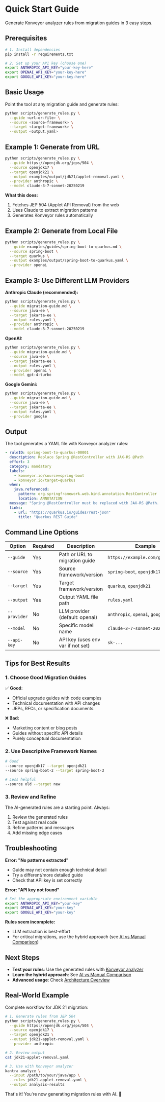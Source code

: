 # Quick Start Guide

Generate Konveyor analyzer rules from migration guides in 3 easy steps.

## Prerequisites

```bash
# 1. Install dependencies
pip install -r requirements.txt

# 2. Set up your API key (choose one)
export ANTHROPIC_API_KEY="your-key-here"
export OPENAI_API_KEY="your-key-here"
export GOOGLE_API_KEY="your-key-here"
```

## Basic Usage

Point the tool at any migration guide and generate rules:

```bash
python scripts/generate_rules.py \
  --guide <url-or-file> \
  --source <source-framework> \
  --target <target-framework> \
  --output <output.yaml>
```

## Example 1: Generate from URL

```bash
python scripts/generate_rules.py \
  --guide https://openjdk.org/jeps/504 \
  --source openjdk17 \
  --target openjdk21 \
  --output examples/output/jdk21/applet-removal.yaml \
  --provider anthropic \
  --model claude-3-7-sonnet-20250219
```

**What this does:**
1. Fetches JEP 504 (Applet API Removal) from the web
2. Uses Claude to extract migration patterns
3. Generates Konveyor rules automatically

## Example 2: Generate from Local File

```bash
python scripts/generate_rules.py \
  --guide examples/guides/spring-boot-to-quarkus.md \
  --source spring-boot \
  --target quarkus \
  --output examples/output/spring-boot-to-quarkus.yaml \
  --provider openai
```

## Example 3: Use Different LLM Providers

**Anthropic Claude (recommended):**
```bash
python scripts/generate_rules.py \
  --guide migration-guide.md \
  --source java-ee \
  --target jakarta-ee \
  --output rules.yaml \
  --provider anthropic \
  --model claude-3-7-sonnet-20250219
```

**OpenAI:**
```bash
python scripts/generate_rules.py \
  --guide migration-guide.md \
  --source java-ee \
  --target jakarta-ee \
  --output rules.yaml \
  --provider openai \
  --model gpt-4-turbo
```

**Google Gemini:**
```bash
python scripts/generate_rules.py \
  --guide migration-guide.md \
  --source java-ee \
  --target jakarta-ee \
  --output rules.yaml \
  --provider google
```

## Output

The tool generates a YAML file with Konveyor analyzer rules:

```yaml
- ruleID: spring-boot-to-quarkus-00001
  description: Replace Spring @RestController with JAX-RS @Path
  effort: 3
  category: mandatory
  labels:
    - konveyor.io/source=spring-boot
    - konveyor.io/target=quarkus
  when:
    java.referenced:
      pattern: org.springframework.web.bind.annotation.RestController
      location: ANNOTATION
  message: "Spring @RestController must be replaced with JAX-RS @Path..."
  links:
    - url: "https://quarkus.io/guides/rest-json"
      title: "Quarkus REST Guide"
```

## Command Line Options

| Option | Required | Description | Example |
|--------|----------|-------------|---------|
| `--guide` | Yes | Path or URL to migration guide | `https://example.com/guide.html` |
| `--source` | Yes | Source framework/version | `spring-boot`, `openjdk17` |
| `--target` | Yes | Target framework/version | `quarkus`, `openjdk21` |
| `--output` | Yes | Output YAML file path | `rules.yaml` |
| `--provider` | No | LLM provider (default: openai) | `anthropic`, `openai`, `google` |
| `--model` | No | Specific model name | `claude-3-7-sonnet-20250219` |
| `--api-key` | No | API key (uses env var if not set) | `sk-...` |

## Tips for Best Results

### 1. Choose Good Migration Guides
✅ **Good:**
- Official upgrade guides with code examples
- Technical documentation with API changes
- JEPs, RFCs, or specification documents

❌ **Bad:**
- Marketing content or blog posts
- Guides without specific API details
- Purely conceptual documentation

### 2. Use Descriptive Framework Names
```bash
# Good
--source openjdk17 --target openjdk21
--source spring-boot-2 --target spring-boot-3

# Less helpful
--source old --target new
```

### 3. Review and Refine
The AI-generated rules are a starting point. Always:
1. Review the generated rules
2. Test against real code
3. Refine patterns and messages
4. Add missing edge cases

## Troubleshooting

**Error: "No patterns extracted"**
- Guide may not contain enough technical detail
- Try a different/more detailed guide
- Check that API key is set correctly

**Error: "API key not found"**
```bash
# Set the appropriate environment variable
export ANTHROPIC_API_KEY="your-key"
export OPENAI_API_KEY="your-key"
export GOOGLE_API_KEY="your-key"
```

**Rules seem incomplete:**
- LLM extraction is best-effort
- For critical migrations, use the hybrid approach (see [AI vs Manual Comparison](ai-vs-manual-comparison.md))

## Next Steps

- **Test your rules**: Use the generated rules with [Konveyor analyzer](https://github.com/konveyor/analyzer-lsp)
- **Learn the hybrid approach**: See [AI vs Manual Comparison](ai-vs-manual-comparison.md)
- **Advanced usage**: Check [Architecture Overview](ARCHITECTURE.md)

## Real-World Example

Complete workflow for JDK 21 migration:

```bash
# 1. Generate rules from JEP 504
python scripts/generate_rules.py \
  --guide https://openjdk.org/jeps/504 \
  --source openjdk17 \
  --target openjdk21 \
  --output jdk21-applet-removal.yaml \
  --provider anthropic

# 2. Review output
cat jdk21-applet-removal.yaml

# 3. Use with Konveyor analyzer
kantra analyze \
  --input /path/to/your/java/app \
  --rules jdk21-applet-removal.yaml \
  --output analysis-results
```

That's it! You're now generating migration rules with AI. 🎉
